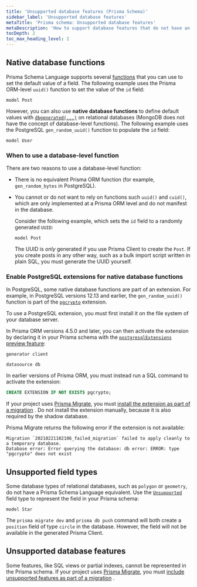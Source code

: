 ```yaml
---
title: 'Unsupported database features (Prisma Schema)'
sidebar_label: 'Unsupported database features'
metaTitle: 'Prisma schema: Unsupported database features'
metaDescription: 'How to support database features that do not have an equivalent syntax in Prisma Schema Language.'
tocDepth: 2
toc_max_heading_level: 2
---
```


## Native database functions

Prisma Schema Language supports several [functions](/orm/reference/prisma-schema-reference#attribute-functions) that you can use to set the default value of a field. The following example uses the Prisma ORM-level `uuid()` function to set the value of the `id` field:

```prisma
model Post 
```

However, you can also use **native database functions** to define default values with [`dbgenerated(...)`](/orm/reference/prisma-schema-reference#dbgenerated) on relational databases (MongoDB does not have the concept of database-level functions). The following example uses the PostgreSQL `gen_random_uuid()` function to populate the `id` field:

```prisma
model User 
```

### When to use a database-level function

There are two reasons to use a database-level function:

- There is no equivalent Prisma ORM function (for example, `gen_random_bytes` in PostgreSQL).
- You cannot or do not want to rely on functions such `uuid()` and `cuid()`, which are only implemented at a Prisma ORM level and do not manifest in the database.

  Consider the following example, which sets the `id` field to a randomly generated `UUID`:

  ```prisma
  model Post 
  ```

  The UUID is _only_ generated if you use Prisma Client to create the `Post`. If you create posts in any other way, such as a bulk import script written in plain SQL, you must generate the UUID yourself.

### Enable PostgreSQL extensions for native database functions

In PostgreSQL, some native database functions are part of an extension. For example, in PostgreSQL versions 12.13 and earlier, the `gen_random_uuid()` function is part of the [`pgcrypto`](https://www.postgresql.org/docs/10/pgcrypto.html) extension.

To use a PostgreSQL extension, you must first install it on the file system of your database server.

In Prisma ORM versions 4.5.0 and later, you can then activate the extension by declaring it in your Prisma schema with the [`postgresqlExtensions` preview feature](/orm/prisma-schema/postgresql-extensions):

```prisma file=schema.prisma highlight=3,9;add showLineNumbers
generator client 

datasource db 
```

In earlier versions of Prisma ORM, you must instead run a SQL command to activate the extension:

```sql
CREATE EXTENSION IF NOT EXISTS pgcrypto;
```

If your project uses [Prisma Migrate](/orm/prisma-migrate), you must [install the extension as part of a migration](/orm/prisma-migrate/workflows/native-database-functions) . Do not install the extension manually, because it is also required by the shadow database.

Prisma Migrate returns the following error if the extension is not available:

```
Migration `20210221102106_failed_migration` failed to apply cleanly to a temporary database.
Database error: Error querying the database: db error: ERROR: type "pgcrypto" does not exist
```

## Unsupported field types

Some database types of relational databases, such as `polygon` or `geometry`, do not have a Prisma Schema Language equivalent. Use the [`Unsupported`](/orm/reference/prisma-schema-reference#unsupported) field type to represent the field in your Prisma schema:

```prisma highlight=3;normal
model Star 
```

The `prisma migrate dev` and `prisma db push` command will both create a `position` field of type `circle` in the database. However, the field will not be available in the generated Prisma Client.

## Unsupported database features

Some features, like SQL views or partial indexes, cannot be represented in the Prisma schema. If your project uses [Prisma Migrate](/orm/prisma-migrate), you must [include unsupported features as part of a migration](/orm/prisma-migrate/workflows/unsupported-database-features) .
